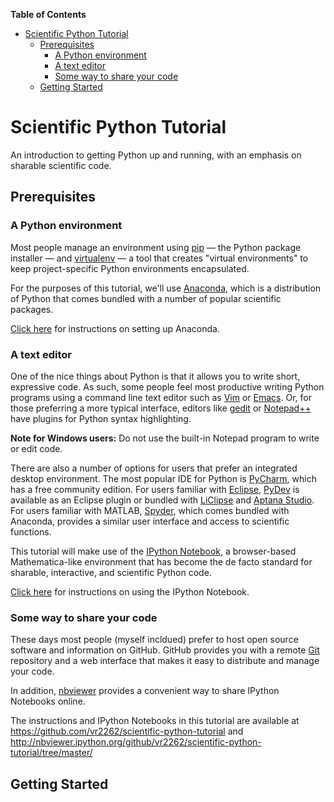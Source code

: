 **Table of Contents**

- [Scientific Python Tutorial](#scientific-python-tutorial)
	- [Prerequisites](#prerequisites)
		- [A Python environment](#a-python-environment)
		- [A text editor](#a-text-editor)
		- [Some way to share your code](#some-way-to-share-your-code)
	- [Getting Started](#getting-started)

Scientific Python Tutorial
==========================

An introduction to getting Python up and running, with an emphasis on sharable scientific code.

## Prerequisites

### A Python environment

Most people manage an environment using [pip](http://en.wikipedia.org/wiki/Pip_%28package_manager%29) &mdash; the Python package installer &mdash; and [virtualenv](http://docs.python-guide.org/en/latest/dev/virtualenvs/) &mdash; a tool that creates "virtual environments" to keep project-specific Python environments encapsulated.
  
For the purposes of this tutorial, we'll use [Anaconda](https://store.continuum.io/cshop/anaconda/), which is a distribution of Python that comes bundled with a number of popular scientific packages.
  
[Click here](docs/anaconda-install.md) for instructions on setting up Anaconda.

### A text editor

One of the nice things about Python is that it allows you to write short, expressive code. As such, some people feel most productive writing Python programs using a command line text editor such as [Vim](http://en.wikipedia.org/wiki/Vim_%28text_editor%29) or [Emacs](http://en.wikipedia.org/wiki/Emacs). Or, for those preferring a more typical interface, editors like [gedit](http://en.wikipedia.org/wiki/Gedit) or [Notepad++](http://en.wikipedia.org/wiki/Notepad%2B%2B) have plugins for Python syntax highlighting.
 
**Note for Windows users:** Do not use the built-in Notepad program to write or edit code.
 
There are also a number of options for users that prefer an integrated desktop environment. The most popular IDE for Python is [PyCharm](https://www.jetbrains.com/pycharm/), which has a free community edition. For users familiar with [Eclipse](http://www.eclipse.org/), [PyDev](http://pydev.org/) is available as an Eclipse plugin or bundled with [LiClipse](http://www.liclipse.com/) and [Aptana Studio](http://www.aptana.com/). For users familiar with MATLAB, [Spyder](http://en.wikipedia.org/wiki/Spyder_%28software%29), which comes bundled with Anaconda, provides a similar user interface and access to scientific functions.
 
This tutorial will make use of the [IPython Notebook](http://ipython.org/notebook.html), a browser-based Mathematica-like environment that has become the de facto standard for sharable, interactive, and scientific Python code.
 
[Click here](docs/ipython-notebook.md) for instructions on using the IPython Notebook.
 
### Some way to share your code

These days most people (myself incldued) prefer to host open source software and information on GitHub. GitHub provides you with a remote [Git](http://en.wikipedia.org/wiki/Git_%28software%29) repository and a web interface that makes it easy to distribute and manage your code.
  
In addition, [nbviewer](http://nbviewer.ipython.org) provides a convenient way to share IPython Notebooks online.
  
The instructions and IPython Notebooks in this tutorial are available at https://github.com/vr2262/scientific-python-tutorial and http://nbviewer.ipython.org/github/vr2262/scientific-python-tutorial/tree/master/

## Getting Started


